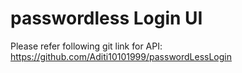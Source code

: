 # passwordless Login UI

Please refer following git link for API:
https://github.com/Aditi10101999/passwordLessLogin
